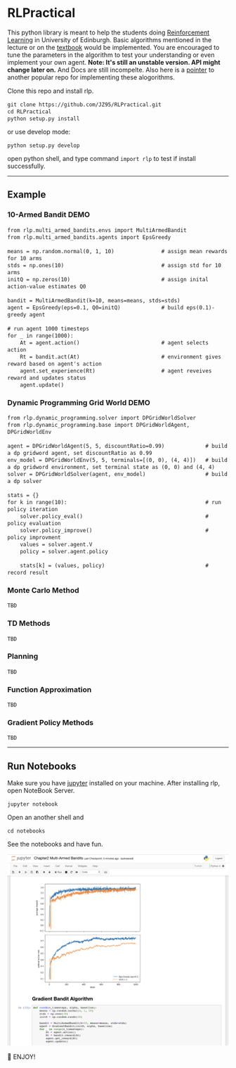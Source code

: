 # RLPractical
This python library is meant to help the students doing [Reinforcement Learning](https://www.inf.ed.ac.uk/teaching/courses/rl/) in University of Edinburgh. Basic algorithms mentioned in the lecture or on the [textbook](http://incompleteideas.net/book/the-book-2nd.html) would be implemented. You are encouraged to tune the parameters in the algorithm to test your understanding or even implement your own agent. **Note: It's still an unstable version. API might change later on.** And Docs are still incompelte. Also here is a [pointer](https://github.com/ShangtongZhang/reinforcement-learning-an-introduction) to another popular repo for implementing these alogorithms.

Clone this repo and install rlp.
```
git clone https://github.com/JZ95/RLPractical.git
cd RLPractical
python setup.py install
```
or use develop mode:
```
python setup.py develop
```

open python shell, and type command `import rlp` to test if install successfully.

-------------
## Example
### 10-Armed Bandit DEMO
```
from rlp.multi_armed_bandits.envs import MultiArmedBandit
from rlp.multi_armed_bandits.agents import EpsGreedy

means = np.random.normal(0, 1, 10)               # assign mean rewards for 10 arms
stds = np.ones(10)                               # assign std for 10 arms
initQ = np.zeros(10)                         	 # assign inital action-value estimates Q0

bandit = MultiArmedBandit(k=10, means=means, stds=stds)
agent = EpsGreedy(eps=0.1, Q0=initQ)             # build eps(0.1)-greedy agent

# run agent 1000 timesteps
for _ in range(1000):
    At = agent.action()                          # agent selects action
    Rt = bandit.act(At)                          # environment gives reward based on agent's action
    agent.set_experience(Rt)                     # agent reveives reward and updates status
    agent.update()
```

### Dynamic Programming Grid World DEMO
```
from rlp.dynamic_programming.solver import DPGridWorldSolver
from rlp.dynamic_programming.base import DPGridWorldAgent, DPGridWorldEnv

agent = DPGridWorldAgent(5, 5, discountRatio=0.99)             # build a dp gridword agent, set discountRatio as 0.99
env_model = DPGridWorldEnv(5, 5, terminals=[(0, 0), (4, 4)])   # build a dp gridword environment, set terminal state as (0, 0) and (4, 4)
solver = DPGridWorldSolver(agent, env_model)                   # build a dp solver

stats = {}
for k in range(10):                                            # run policy iteration
    solver.policy_eval()                                       # policy evaluation
    solver.policy_improve()                                    # policy improvment
    values = solver.agent.V
    policy = solver.agent.policy

    stats[k] = (values, policy)                                # record result
```

### Monte Carlo Method
```
TBD
```

### TD Methods
```
TBD
```

### Planning
```
TBD
```

### Function Approximation
```
TBD
```

### Gradient Policy Methods
```
TBD
```

-------------
## Run Notebooks
Make sure you have [jupyter](https://jupyter.org/) installed on your machine.
After installing rlp, open NoteBook Server.
```
jupyter notebook
```
Open an another shell and
```
cd notebooks
```
See the notebooks and have fun.

![ScreenShot](./imgs/readme_img1.png)

🍺 ENJOY!